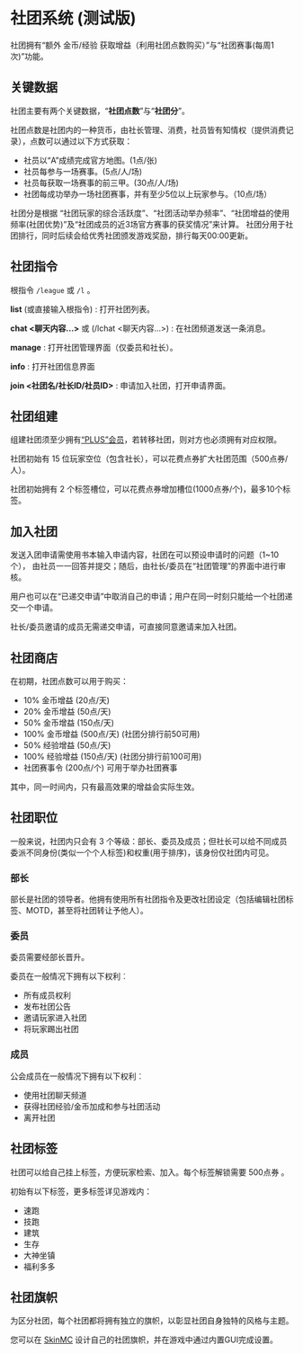 # 社团系统 (测试版)

社团拥有“额外 金币/经验 获取增益（利用社团点数购买）”与“社团赛事(每周1次)”功能。

## 关键数据

社团主要有两个关键数据，“**社团点数**”与“**社团分**”。

社团点数是社团内的一种货币，由社长管理、消费，社员皆有知情权（提供消费记录），点数可以通过以下方式获取：
- 社员以“A”成绩完成官方地图。(1点/张)
- 社员每参与一场赛事。(5点/人/场)
- 社员每获取一场赛事的前三甲。(30点/人/场)
- 社团每成功举办一场社团赛事，并有至少5位以上玩家参与。（10点/场）

社团分是根据 “社团玩家的综合活跃度”、“社团活动举办频率”、“社团增益的使用频率(社团优势)”及“社团成员的近3场官方赛事的获奖情况”来计算。
社团分用于社团排行，同时后续会给优秀社团颁发游戏奖励，排行每天00:00更新。

## 社团指令
根指令 `/league` 或 `/l` 。

**list** (或直接输入根指令)
:  打开社团列表。

**chat <聊天内容...>** 或 (/lchat <聊天内容...>)
: 在社团频道发送一条消息。

**manage**
: 打开社团管理界面（仅委员和社长）。

**info**
: 打开社团信息界面

**join <社团名/社长ID/社员ID>**
: 申请加入社团，打开申请界面。

## 社团组建

组建社团须至少拥有[“PLUS”会员](ranks.md)，若转移社团，则对方也必须拥有对应权限。

社团初始有 15 位玩家空位（包含社长），可以花费点券扩大社团范围（500点券/人）。

社团初始拥有 2 个标签槽位，可以花费点券增加槽位(1000点券/个)，最多10个标签。

## 加入社团

发送入团申请需使用书本输入申请内容，社团在可以预设申请时的问题（1~10个），
由社员一一回答并提交；随后，由社长/委员在“社团管理”的界面中进行审核。

用户也可以在“已递交申请”中取消自己的申请；用户在同一时刻只能给一个社团递交一个申请。

社长/委员邀请的成员无需递交申请，可直接同意邀请来加入社团。


## 社团商店

在初期，社团点数可以用于购买：

- 10% 金币增益 (20点/天)
- 20% 金币增益 (50点/天)
- 50% 金币增益 (150点/天)
- 100% 金币增益 (500点/天) (社团分排行前50可用)
- 50% 经验增益 (50点/天)
- 100% 经验增益 (150点/天) (社团分排行前100可用)
- 社团赛事令 (200点/个) 可用于举办社团赛事

其中，同一时间内，只有最高效果的增益会实际生效。

## 社团职位
一般来说，社团内只会有 3 个等级：部长、委员及成员；但社长可以给不同成员委派不同身份(类似一个个人标签)和权重(用于排序)，该身份仅社团内可见。

### 部长
部长是社团的领导者。他拥有使用所有社团指令及更改社团设定（包括编辑社团标签、MOTD，甚至将社团转让予他人）。

### 委员
委员需要经部长晋升。

委员在一般情况下拥有以下权利︰

- 所有成员权利
- 发布社团公告
- 邀请玩家进入社团
- 将玩家踢出社团

### 成员
公会成员在一般情况下拥有以下权利︰

- 使用社团聊天频道
- 获得社团经验/金币加成和参与社团活动
- 离开社团

## 社团标签

社团可以给自己挂上标签，方便玩家检索、加入。每个标签解锁需要 500点券 。

初始有以下标签，更多标签详见游戏内：
- 速跑
- 技跑
- 建筑
- 生存
- 大神坐镇
- 福利多多

## 社团旗帜

为区分社团，每个社团都将拥有独立的旗帜，以彰显社团自身独特的风格与主题。

您可以在 [SkinMC](https://skinmc.net/banner/editor?=aalloLlflcowlE) 设计自己的社团旗帜，并在游戏中通过内置GUI完成设置。




